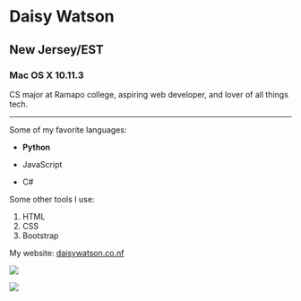 # Daisy Watson

## New Jersey/EST

### Mac OS X 10.11.3

CS major at Ramapo college, aspiring web developer, and lover of all things tech.

---

Some of my favorite languages:

* **Python**

* JavaScript

* C#


Some other tools I use:

1. HTML
2. CSS
3. Bootstrap

My website: [daisywatson.co.nf](http://daisywatson.co.nf)

![](http://i.imgur.com/5wc7G1B.jpg)

![](http://i.imgur.com/CT5mejj.jpg)
